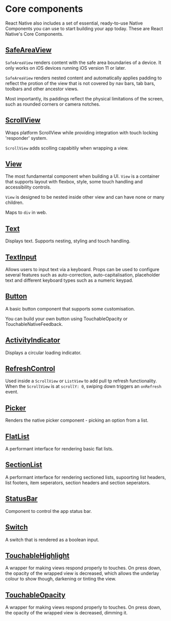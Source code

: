 # Core components

React Native also includes a set of essential, ready-to-use Native Components you can use to start building your app today. These are React Native's Core Components.

## [SafeAreaView](https://reactnative.dev/docs/safeareaview)

`SafeAreaView` renders content with the safe area boundaries of a device. It only works on iOS devices running iOS version 11 or later.

`SafeAreaView` renders nested content and automatically applies padding to reflect the protion of the view that is not covered by nav bars, tab bars, toolbars and other ancestor views.

Most importantly, its paddings reflect the physical limitations of the screen, such as rounded corners or camera notches.

## [ScrollView](https://reactnative.dev/docs/scrollview)

Wraps platform ScrollView while providing integration with touch locking 'responder' system.

`ScrollView` adds scolling capabitily when wrapping a view.

## [View](https://reactnative.dev/docs/view)

The most fundamental component when building a UI. `View` is a container that supports layout with flexbox, style, some touch handling and accessibility controls.

`View` is designed to be nested inside other view and can have none or many children.

Maps to `div` in web.

## [Text](https://reactnative.dev/docs/text)

Displays text. Supports nesting, styling and touch handling.

## [TextInput](https://reactnative.dev/docs/textinput)

Allows users to input text via a keyboard. Props can be used to configure several features such as auto-correction, auto-capitalisation, placeholder text and different keyboard types such as a numeric keypad.

## [Button](https://reactnative.dev/docs/button)

A basic button component that supports some customisation.

You can build your own button using TouchableOpacity or TouchableNativeFeedback.

## [ActivityIndicator](https://reactnative.dev/docs/activityindicator)

Displays a circular loading indicator.

## [RefreshControl](https://reactnative.dev/docs/refreshcontrol)

Used inside a `ScrollView` or `ListView` to add pull tp refresh functionality. When the `ScrollView` is at `scrollY: 0`, swiping down triggers an `onRefresh` event.

## [Picker](https://reactnative.dev/docs/picker)

Renders the native picker component - picking an option from a list.

## [FlatList](https://reactnative.dev/docs/flatlist)

A performant interface for rendering basic flat lists.

## [SectionList](https://reactnative.dev/docs/sectionlist)

A performant interface for rendering sectioned lists, supoorting list headers, list footers, item seperators, section headers and section seperators.

## [StatusBar](https://reactnative.dev/docs/statusbar)

Component to control the app status bar.

## [Switch](https://reactnative.dev/docs/switch)

A switch that is rendered as a boolean input.

## [TouchableHighlight](https://reactnative.dev/docs/touchablehighlight)

A wrapper for making views respond properly to touches. On press down, the opacity of the wrapped view is decreased, which allows the underlay colour to show though, darkening or tinting the view.

## [TouchableOpacity](https://reactnative.dev/docs/touchableopacity)

A wrapper for making views respond properly to touches. On press down, the opacity of the wrapped view is decreased, dimming it.
